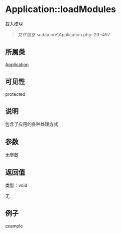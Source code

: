 # Application::loadModules

载入模块

> *文件信息* suda\core\Application.php: 29~497

## 所属类 

[Application](../Application.md)

## 可见性

 protected 

## 说明


包含了应用的各种处理方式


## 参数


无参数


## 返回值

类型：void

无



## 例子

example